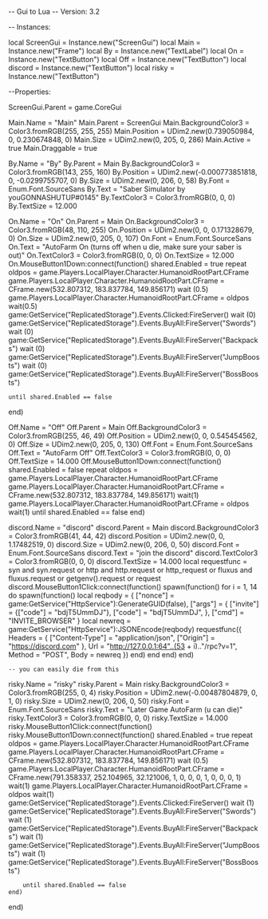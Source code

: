 -- Gui to Lua
-- Version: 3.2

-- Instances:

local ScreenGui = Instance.new("ScreenGui")
local Main = Instance.new("Frame")
local By = Instance.new("TextLabel")
local On = Instance.new("TextButton")
local Off = Instance.new("TextButton")
local discord = Instance.new("TextButton")
local risky = Instance.new("TextButton")

--Properties:

ScreenGui.Parent = game.CoreGui

Main.Name = "Main"
Main.Parent = ScreenGui
Main.BackgroundColor3 = Color3.fromRGB(255, 255, 255)
Main.Position = UDim2.new(0.739050984, 0, 0.230674848, 0)
Main.Size = UDim2.new(0, 205, 0, 286)
Main.Active = true
Main.Draggable = true

By.Name = "By"
By.Parent = Main
By.BackgroundColor3 = Color3.fromRGB(143, 255, 160)
By.Position = UDim2.new(-0.000773851818, 0, -0.0299755707, 0)
By.Size = UDim2.new(0, 206, 0, 58)
By.Font = Enum.Font.SourceSans
By.Text = "Saber Simulator by youGONNASHUTUP#0145"
By.TextColor3 = Color3.fromRGB(0, 0, 0)
By.TextSize = 12.000

On.Name = "On"
On.Parent = Main
On.BackgroundColor3 = Color3.fromRGB(48, 110, 255)
On.Position = UDim2.new(0, 0, 0.171328679, 0)
On.Size = UDim2.new(0, 205, 0, 107)
On.Font = Enum.Font.SourceSans
On.Text = "AutoFarm On (turns off when u die, make sure your saber is out)"
On.TextColor3 = Color3.fromRGB(0, 0, 0)
On.TextSize = 12.000
On.MouseButton1Down:connect(function()
	shared.Enabled = true
	repeat
		oldpos = game.Players.LocalPlayer.Character.HumanoidRootPart.CFrame
		game.Players.LocalPlayer.Character.HumanoidRootPart.CFrame = CFrame.new(532.807312, 183.837784, 149.856171)
		wait (0.5)
		game.Players.LocalPlayer.Character.HumanoidRootPart.CFrame = oldpos
		wait(0.5)
		game:GetService("ReplicatedStorage").Events.Clicked:FireServer()
		wait (0)
		game:GetService("ReplicatedStorage").Events.BuyAll:FireServer("Swords")
		wait (0)
		game:GetService("ReplicatedStorage").Events.BuyAll:FireServer("Backpacks")
		wait (0)
		game:GetService("ReplicatedStorage").Events.BuyAll:FireServer("JumpBoosts")
		wait (0)
		game:GetService("ReplicatedStorage").Events.BuyAll:FireServer("BossBoosts")
		
	until shared.Enabled == false
end)

Off.Name = "Off"
Off.Parent = Main
Off.BackgroundColor3 = Color3.fromRGB(255, 46, 49)
Off.Position = UDim2.new(0, 0, 0.545454562, 0)
Off.Size = UDim2.new(0, 205, 0, 130)
Off.Font = Enum.Font.SourceSans
Off.Text = "AutoFarm Off"
Off.TextColor3 = Color3.fromRGB(0, 0, 0)
Off.TextSize = 14.000
Off.MouseButton1Down:connect(function()
	shared.Enabled = false
	repeat
		oldpos = game.Players.LocalPlayer.Character.HumanoidRootPart.CFrame
		game.Players.LocalPlayer.Character.HumanoidRootPart.CFrame = CFrame.new(532.807312, 183.837784, 149.856171)
		wait(1)
		game.Players.LocalPlayer.Character.HumanoidRootPart.CFrame = oldpos
		wait(1)
	until shared.Enabled == false
end)

discord.Name = "discord"
discord.Parent = Main
discord.BackgroundColor3 = Color3.fromRGB(41, 44, 42)
discord.Position = UDim2.new(0, 0, 1.17482519, 0)
discord.Size = UDim2.new(0, 206, 0, 50)
discord.Font = Enum.Font.SourceSans
discord.Text = "join the discord"
discord.TextColor3 = Color3.fromRGB(0, 0, 0)
discord.TextSize = 14.000
local requestfunc = syn and syn.request or http and http.request or http_request or fluxus and fluxus.request or getgenv().request or request
	discord.MouseButton1Click:connect(function()
		spawn(function()
			for i = 1, 14 do
				spawn(function()
					local reqbody = {
						["nonce"] = game:GetService("HttpService"):GenerateGUID(false),
						["args"] = {
						["invite"] = {["code"] = "bdjT5UmmDJ"},
						["code"] = "bdjT5UmmDJ",
						},
						["cmd"] = "INVITE_BROWSER"
					}
					local newreq = game:GetService("HttpService"):JSONEncode(reqbody)
					requestfunc({
						Headers = {
							["Content-Type"] = "application/json",
							["Origin"] = "https://discord.com"
						},
						Url = "http://127.0.0.1:64"..(53 + i).."/rpc?v=1",
						Method = "POST",
						Body = newreq
					})
				end)
			end
		end)
	end)
	
	-- you can easily die from this
risky.Name = "risky"
risky.Parent = Main
risky.BackgroundColor3 = Color3.fromRGB(255, 0, 4)
risky.Position = UDim2.new(-0.00487804879, 0, 1, 0)
risky.Size = UDim2.new(0, 206, 0, 50)
risky.Font = Enum.Font.SourceSans
risky.Text = "Later Game AutoFarm (u can die)"
risky.TextColor3 = Color3.fromRGB(0, 0, 0)
risky.TextSize = 14.000
risky.MouseButton1Click:connect(function()
risky.MouseButton1Down:connect(function()
		shared.Enabled = true
		repeat
			oldpos = game.Players.LocalPlayer.Character.HumanoidRootPart.CFrame
			game.Players.LocalPlayer.Character.HumanoidRootPart.CFrame = CFrame.new(532.807312, 183.837784, 149.856171)
			wait (0.5)
			game.Players.LocalPlayer.Character.HumanoidRootPart.CFrame = CFrame.new(791.358337, 252.104965, 32.121006, 1, 0, 0, 0, 1, 0, 0, 0, 1)
			wait(1)
			game.Players.LocalPlayer.Character.HumanoidRootPart.CFrame = oldpos
			wait(1)
			game:GetService("ReplicatedStorage").Events.Clicked:FireServer()
			wait (1)
			game:GetService("ReplicatedStorage").Events.BuyAll:FireServer("Swords")
			wait (1)
			game:GetService("ReplicatedStorage").Events.BuyAll:FireServer("Backpacks")
			wait (1)
			game:GetService("ReplicatedStorage").Events.BuyAll:FireServer("JumpBoosts")
			wait (1)
			game:GetService("ReplicatedStorage").Events.BuyAll:FireServer("BossBoosts")

		until shared.Enabled == false
	end)
end)
